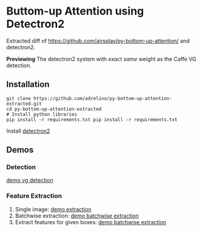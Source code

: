# Buttom-up Attention using Detectron2

Extracted diff of https://github.com/airsplay/py-bottom-up-attention/ and detectron2.

**Previewing**
The detectron2 system with *exact same* weight as the Caffe VG detection.

## Installation
```
git clone https://github.com/adrelino/py-bottom-up-attention-extracted.git
cd py-bottom-up-attention-extracted
# Install python libraries
pip install -r requirements.txt	pip install -r requirements.txt
```

Install [detectron2](https://github.com/facebookresearch/detectron2.git)

## Demos
### Detection
[demo vg detection](demo/demo_vg_detection.ipynb)

### Feature Extraction
1. Single image: [demo extraction](demo/demo_feature_extraction.ipynb)
2. Batchwise extraction: [demo batchwise extraction](demo/demo_batchwise_feature_extraction.ipynb)
3. Extract features for given boxes: [demo batchwise extraction](demo/demo_batchwise_feature_extraction.ipynb)